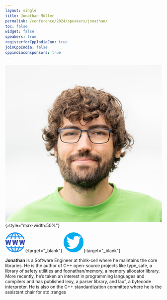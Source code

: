 ```yaml
---
layout: single
title: Jonathan Müller
permalink: /conference/2024/speakers/jonathan/
toc: false
widget: false
speakers: true
registerforCppIndiaCon: true
joinCppIndia: false
cppindiaconsponsors: true
---
```


![Jonathan Müller](/conference/2024/graphics/speakers/jonathan.png "Jonathan Müller"){:style="max-width:50%"}

[![Jonathan Müller](/assets/images/www.png "Jonathan Müller")](https://www.jonathanmueller.dev/){:target="_blank"}
[![Jonathan Müller](/assets/images/twitter.png "Jonathan Müller")](https://twitter.com/foonathan){:target="_blank"}

**Jonathan** is a Software Engineer at think-cell where he maintains the core libraries. He is the author of C++ open-source projects like type_safe, a library of safety utilities and foonathan/memory, a memory allocator library. More recently, he’s taken an interest in programming languages and compilers and has published lexy, a parser library, and lauf, a bytecode interpreter. He is also on the C++ standardization committee where he is the assistant chair for std::ranges  

<pre>











































</pre>